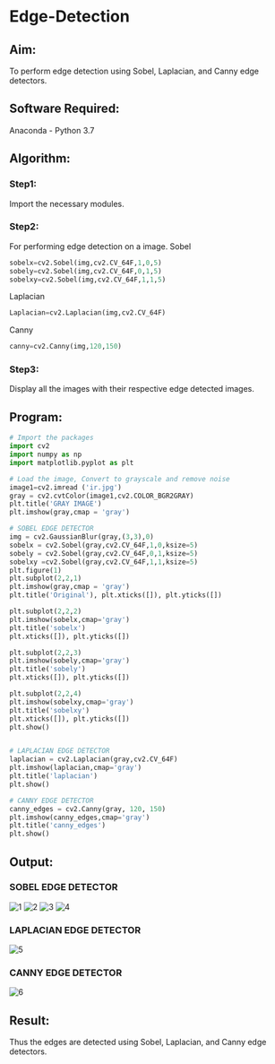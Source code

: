 # Edge-Detection
## Aim:
To perform edge detection using Sobel, Laplacian, and Canny edge detectors.

## Software Required:
Anaconda - Python 3.7

## Algorithm:
### Step1:
Import the necessary modules.

### Step2:
For performing edge detection on a image.
Sobel
```python
sobelx=cv2.Sobel(img,cv2.CV_64F,1,0,5)
sobely=cv2.Sobel(img,cv2.CV_64F,0,1,5)
sobelxy=cv2.Sobel(img,cv2.CV_64F,1,1,5)
```
Laplacian
```python
Laplacian=cv2.Laplacian(img,cv2.CV_64F)
```
Canny
```python
canny=cv2.Canny(img,120,150)
```
### Step3:
Display all the images with their respective edge detected images.
 
## Program:

``` Python
# Import the packages
import cv2
import numpy as np
import matplotlib.pyplot as plt

# Load the image, Convert to grayscale and remove noise
image1=cv2.imread ('ir.jpg') 
gray = cv2.cvtColor(image1,cv2.COLOR_BGR2GRAY)
plt.title('GRAY IMAGE')
plt.imshow(gray,cmap = 'gray')

# SOBEL EDGE DETECTOR
img = cv2.GaussianBlur(gray,(3,3),0)
sobelx = cv2.Sobel(gray,cv2.CV_64F,1,0,ksize=5)
sobely = cv2.Sobel(gray,cv2.CV_64F,0,1,ksize=5)
sobelxy =cv2.Sobel(gray,cv2.CV_64F,1,1,ksize=5)
plt.figure(1)
plt.subplot(2,2,1)
plt.imshow(gray,cmap = 'gray')
plt.title('Original'), plt.xticks([]), plt.yticks([])

plt.subplot(2,2,2)
plt.imshow(sobelx,cmap='gray')
plt.title('sobelx')
plt.xticks([]), plt.yticks([])

plt.subplot(2,2,3)
plt.imshow(sobely,cmap='gray')
plt.title('sobely')
plt.xticks([]), plt.yticks([])

plt.subplot(2,2,4)
plt.imshow(sobelxy,cmap='gray')
plt.title('sobelxy')
plt.xticks([]), plt.yticks([])
plt.show()


# LAPLACIAN EDGE DETECTOR
laplacian = cv2.Laplacian(gray,cv2.CV_64F)
plt.imshow(laplacian,cmap='gray')
plt.title('laplacian')
plt.show()

# CANNY EDGE DETECTOR
canny_edges = cv2.Canny(gray, 120, 150)
plt.imshow(canny_edges,cmap='gray')
plt.title('canny_edges')
plt.show()

```
## Output:
### SOBEL EDGE DETECTOR
![1](https://user-images.githubusercontent.com/75236145/168725559-1cae11ce-bea5-4b8d-a54f-0f70ec493d90.png)
![2](https://user-images.githubusercontent.com/75236145/168725572-93e338bf-e993-41f8-9a7a-da9aa1cb1ff8.png)
![3](https://user-images.githubusercontent.com/75236145/168725578-a84dbe93-b055-4f34-a32f-22b36b12f60b.png)
![4](https://user-images.githubusercontent.com/75236145/168725584-c9ad3f32-0522-4f80-8576-3fdab42ef79f.png)


### LAPLACIAN EDGE DETECTOR

![5](https://user-images.githubusercontent.com/75236145/168725612-0a2d01c3-1648-43a8-9245-b5c7c636361a.png)


### CANNY EDGE DETECTOR
![6](https://user-images.githubusercontent.com/75236145/168725622-31dc23e9-87ed-4735-8e4c-238d29857838.png)


## Result:
Thus the edges are detected using Sobel, Laplacian, and Canny edge detectors.
